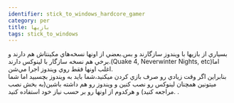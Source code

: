 ```yaml
---
identifier: stick_to_windows_hardcore_gamer
category: per
title: بازيها
tags: stick_to_windows
---
```

بسياري از بازيها با ويندوز سازگارند و بس.بعضي از اونها نسخه&zwnj;هاي
مكينتاش هم دارند و برخي هم نسخه سازگار با لينوكس دارند.(Quake 4,
Neverwinter Nights, etc)اما اغلب اونها فقط روي ويندوز اجرا مي&zwnj;شن.<br />
بنابراين اگر وقت زيادي رو صرف بازي كردن ميكنيد،شما بايد به ويندوز
بچسبيد اما شما ميتونين همچنان لينوكس رو نصب كنين و ويندوز رو هم داشته
باشين(به بخش نصب مراجعه كنيد) و هركدوم از اونها رو بر حسب نياز خود
استفاده كنيد.
.



